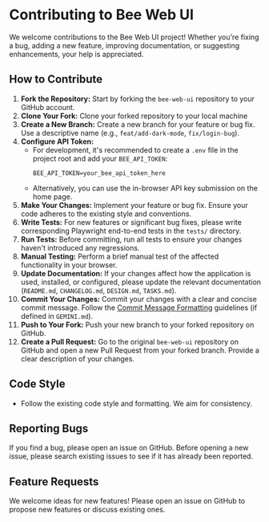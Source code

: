# Contributing to Bee Web UI

We welcome contributions to the Bee Web UI project! Whether you're fixing a bug, adding a new feature, improving documentation, or suggesting enhancements, your help is appreciated.

## How to Contribute

1.  **Fork the Repository:** Start by forking the `bee-web-ui` repository to your GitHub account.
2.  **Clone Your Fork:** Clone your forked repository to your local machine
4.  **Create a New Branch:** Create a new branch for your feature or bug fix. Use a descriptive name (e.g., `feat/add-dark-mode`, `fix/login-bug`).
5.  **Configure API Token:**
    *   For development, it's recommended to create a `.env` file in the project root and add your `BEE_API_TOKEN`:
        ```
        BEE_API_TOKEN=your_bee_api_token_here
        ```
    *   Alternatively, you can use the in-browser API key submission on the home page.
6.  **Make Your Changes:** Implement your feature or bug fix. Ensure your code adheres to the existing style and conventions.
7.  **Write Tests:** For new features or significant bug fixes, please write corresponding Playwright end-to-end tests in the `tests/` directory.
8.  **Run Tests:** Before committing, run all tests to ensure your changes haven't introduced any regressions.
9.  **Manual Testing:** Perform a brief manual test of the affected functionality in your browser.
10. **Update Documentation:** If your changes affect how the application is used, installed, or configured, please update the relevant documentation (`README.md`, `CHANGELOG.md`, `DESIGN.md`, `TASKS.md`).
11. **Commit Your Changes:** Commit your changes with a clear and concise commit message. Follow the [Commit Message Formatting](#commit-message-formatting) guidelines (if defined in `GEMINI.md`).
12. **Push to Your Fork:** Push your new branch to your forked repository on GitHub.
13. **Create a Pull Request:** Go to the original `bee-web-ui` repository on GitHub and open a new Pull Request from your forked branch. Provide a clear description of your changes.

## Code Style

*   Follow the existing code style and formatting. We aim for consistency.

## Reporting Bugs

If you find a bug, please open an issue on GitHub. Before opening a new issue, please search existing issues to see if it has already been reported.

## Feature Requests

We welcome ideas for new features! Please open an issue on GitHub to propose new features or discuss existing ones.
